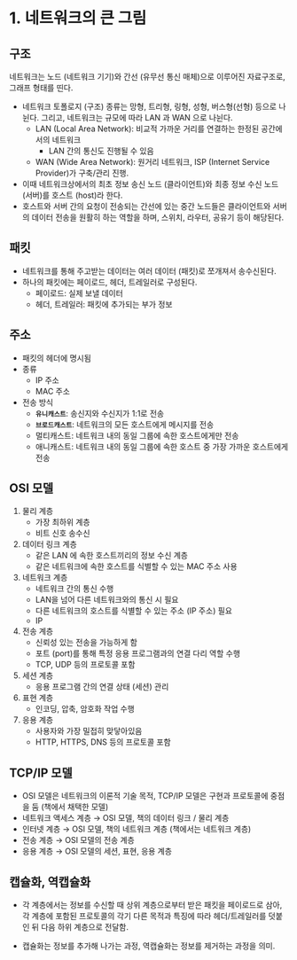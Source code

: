 # 1. 네트워크의 큰 그림

## 구조

네트워크는 노드 (네트워크 기기)와 간선 (유무선 통신 매체)으로 이루어진 자료구조로, 그래프 형태를 띤다.

- 네트워크 토폴로지 (구조) 종류는 망형, 트리형, 링형, 성형, 버스형(선형) 등으로 나뉜다. 그리고, 네트워크는 규모에 따라 LAN 과 WAN 으로 나뉜다.
    - LAN (Local Area Network): 비교적 가까운 거리를 연결하는 한정된 공간에서의 네트워크
        - LAN 간의 통신도 진행될 수 있음
    - WAN (Wide Area Network): 원거리 네트워크, ISP (Internet Service Provider)가 구축/관리 진행.
- 이때 네트워크상에서의 최초 정보 송신 노드 (클라이언트)와 최종 정보 수신 노드 (서버)를 호스트 (host)라 한다.
- 호스트와 서버 간의 요청이 전송되는 간선에 있는 중간 노드들은 클라이언트와 서버의 데이터 전송을 원활히 하는 역할을 하며, 스위치, 라우터, 공유기 등이 해당된다.

## 패킷

- 네트워크를 통해 주고받는 데이터는 여러 데이터 (패킷)로 쪼개져서 송수신된다.
- 하나의 패킷에는 페이로드, 헤더, 트레일러로 구성된다.
    - 페이로드: 실제 보낼 데이터
    - 헤더, 트레일러: 패킷에 추가되는 부가 정보

## 주소

- 패킷의 헤더에 명시됨
- 종류
    - IP 주소
    - MAC 주소
- 전송 방식
    - **`유니캐스트`**: 송신지와 수신지가 1:1로 전송
    - **`브로드캐스트`**: 네트워크의 모든 호스트에게 메시지를 전송
    - 멀티캐스트: 네트워크 내의 동일 그룹에 속한 호스트에게만 전송
    - 애니캐스트: 네트워크 내의 동일 그룹에 속한 호스트 중 가장 가까운 호스트에게 전송

## OSI 모델

1. 물리 계층
    - 가장 최하위 계층
    - 비트 신호 송수신
2. 데이터 링크 계층
    - 같은 LAN 에 속한 호스트끼리의 정보 수신 계층
    - 같은 네트워크에 속한 호스트를 식별할 수 있는 MAC 주소 사용
3. 네트워크 계층
    - 네트워크 간의 통신 수행
    - LAN을 넘어 다른 네트워크와의 통신 시 필요
    - 다른 네트워크의 호스트를 식별할 수 있는 주소 (IP 주소) 필요
    - IP
4. 전송 계층
    - 신뢰성 있는 전송을 가능하게 함
    - 포트 (port)를 통해 특정 응용 프로그램과의 연결 다리 역할 수행
    - TCP, UDP 등의 프로토콜 포함
5. 세션 계층
    - 응용 프로그램 간의 연결 상태 (세션) 관리
6. 표현 계층
    - 인코딩, 압축, 암호화 작업 수행
7. 응용 계층
    - 사용자와 가장 밀접히 맞닿아있음
    - HTTP, HTTPS, DNS 등의 프로토콜 포함

## TCP/IP 모델

- OSI 모델은 네트워크의 이론적 기술 목적, TCP/IP 모델은 구현과 프로토콜에 중점을 둠 (책에서 채택한 모델)
- 네트워크 액세스 계층 → OSI 모델, 책의 데이터 링크 / 물리 계층
- 인터넷 계층 → OSI 모델, 책의 네트워크 계층 (책에서는 네트워크 계층)
- 전송 계층 → OSI 모델의 전송 계층
- 응용 계층 → OSI 모델의 세션, 표현, 응용 계층

## 캡슐화, 역캡슐화

- 각 계층에서는 정보를 수신할 때 상위 계층으로부터 받은 패킷을 페이로드로 삼아, 각 계층에 포함된 프로토콜의 각기 다른 목적과 특징에 따라 헤더/트레일러를 덧붙인 뒤 다음 하위 계층으로 전달함.

- 캡슐화는 정보를 추가해 나가는 과정, 역캡슐화는 정보를 제거하는 과정을 의미.
